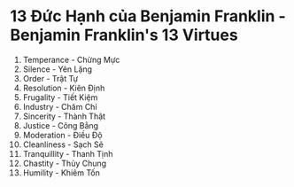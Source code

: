 # 13 Đức Hạnh của Benjamin Franklin - Benjamin Franklin's 13 Virtues

1. Temperance - Chừng Mực
2. Silence - Yên Lặng
3. Order - Trật Tự
4. Resolution - Kiên Định
5. Frugality - Tiết Kiệm
6. Industry - Chăm Chỉ
7. Sincerity - Thành Thật
8. Justice - Công Bằng
9. Moderation - Điều Độ
10. Cleanliness - Sạch Sẽ
11. Tranquillity - Thanh Tịnh
12. Chastity - Thủy Chung
13. Humility - Khiêm Tốn

